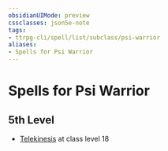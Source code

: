 ```yaml
---
obsidianUIMode: preview
cssclasses: json5e-note
tags:
- ttrpg-cli/spell/list/subclass/psi-warrior
aliases:
- Spells for Psi Warrior
---
```

# Spells for Psi Warrior

## 5th Level

- [Telekinesis](/3-Mechanics/CLI/Compendium/spells/telekinesis.md "PHB") at class level 18
